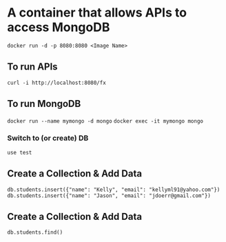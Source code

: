 # A container that allows APIs to access MongoDB

`docker run -d -p 8080:8080 <Image Name>`

## To run APIs
`curl -i http://localhost:8080/fx`

## To run MongoDB
`docker run --name mymongo -d mongo`
`docker exec -it mymongo mongo`

### Switch to (or create) DB
`use test`

## Create a Collection & Add Data
`db.students.insert({"name": "Kelly", "email": "kellyml91@yahoo.com"})`
`db.students.insert({"name": "Jason", "email": "jdoerr@gmail.com"})`

## Create a Collection & Add Data
`db.students.find()`
